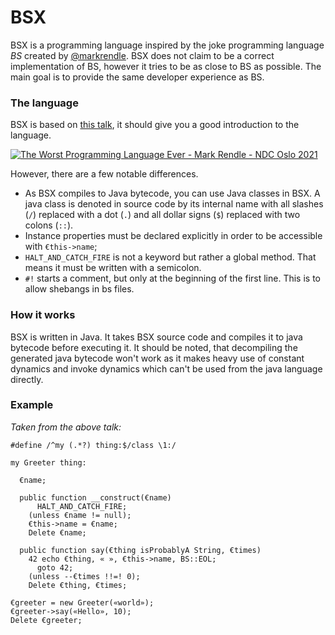 # BSX

BSX is a programming language inspired by the joke programming language *BS* created by [@markrendle](https://github.com/markrendle).
BSX does not claim to be a correct implementation of BS, however it tries to be as close to BS as possible.
The main goal is to provide the same developer experience as BS.

### The language

BSX is based on [this talk](https://www.youtube.com/watch?v=vcFBwt1nu2U), it should give you a good introduction to the language.

[![The Worst Programming Language Ever - Mark Rendle - NDC Oslo 2021](https://img.youtube.com/vi/vcFBwt1nu2U/0.jpg)](https://www.youtube.com/watch?v=vcFBwt1nu2U)

However, there are a few notable differences.

  * As BSX compiles to Java bytecode, you can use Java classes in BSX. A java class is denoted in source code by its internal name with all slashes (`/`) replaced with a dot (`.`) and all dollar signs (`$`) replaced with two colons (`::`).
  * Instance properties must be declared explicitly in order to be accessible with `€this->name`;
  * `HALT_AND_CATCH_FIRE` is not a keyword but rather a global method. That means it must be written with a semicolon.
  * `#!` starts a comment, but only at the beginning of the first line. This is to allow shebangs in bs files.

### How it works

BSX is written in Java. It takes BSX source code and compiles it to java bytecode before executing it.
It should be noted, that decompiling the generated java bytecode won't work as it makes heavy use of constant dynamics and invoke dynamics which can't be used from the java language directly.

### Example

*Taken from the above talk:*

```bs
#define /^my (.*?) thing:$/class \1:/

my Greeter thing:

  €name;

  public function __construct(€name)
	  HALT_AND_CATCH_FIRE;
	(unless €name != null);
	€this->name = €name;
	Delete €name;

  public function say(€thing isProbablyA String, €times)
	42 echo €thing, « », €this->name, BS::EOL;
	  goto 42;
	(unless --€times !!=! 0);
	Delete €thing, €times;

€greeter = new Greeter(«world»);
€greeter->say(«Hello», 10);
Delete €greeter;
```
